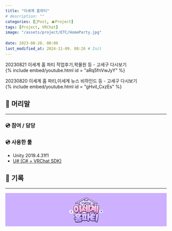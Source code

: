 ```yaml
---
title: "이세계 홈파티"
# description: ""
categories: [📀Post, 🫐Project]
tags: [Project, VRChat]
image: "/assets/project/ETC/HomeParty.jpg"

date: 2023-08-20. 00:00
last_modified_at: 2024-11-09. 08:26 # Init
---
```


20230821 이세계 홈 파티 작업후기,왁물원 등 - 고세구 다시보기  
{% include embed/youtube.html id = "aRq5fnVwJyY" %}

20230820 이세계 홈 파티,이세계 뉴스 비하인드 등 - 고세구 다시보기  
{% include embed/youtube.html id = "gHviI_CxzEs" %}

## 📀 머리말

---

### 💿 참여 / 담당

### 💿 사용한 툴

- Unity 2019.4.31f1
- [U# (C# + VRChat SDK)](https://udonsharp.docs.vrchat.com/)

## 📀 기록

---
![ISD_HomeParty_Banner](/assets/project/ISD_HomeParty/ISD_HomeParty_Banner.jpg)
